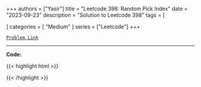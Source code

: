 
+++
authors = ["Yasir"]
title = "Leetcode 398: Random Pick Index"
date = "2023-09-23"
description = "Solution to Leetcode 398"
tags = [
    
]
categories = [
    "Medium"
]
series = ["Leetcode"]
+++



[`Problem Link`](https://leetcode.com/problems/random-pick-index/description/)

---

**Code:**

{{< highlight html >}}

{{< /highlight >}}

